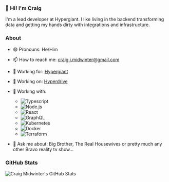 ### 👋 Hi! I'm Craig

I'm a lead developer at Hypergiant.  I like living in the backend transforming data and getting my hands dirty with integrations and infrastructure.

### About
- 😄 Pronouns: He/Him
- 📫 How to reach me: craig.j.midwinter@gmail.com

- 🔭 Working for: [Hypergiant](https://hypergiant.com/)
- 🔭 Working on: [Hyperdrive](https://hypergiant.com/platform)
- 🔭 Working with:
  - ![Typescript](https://img.shields.io/badge/Lang-Typescript-informational?style=flat-square&logo=typescript&logoColor=white&color=3178C6)
  - ![Node.js](https://img.shields.io/badge/Lang-Node.js-informational?style=flat-square&logo=node.js&logoColor=white&color=339933)
  - ![React](https://img.shields.io/badge/Framework-React-informational?style=flat-square&logo=react&logoColor=white&color=61DAFB)
  - ![GraphQL](https://img.shields.io/badge/Tools-GraphQL-informational?style=flat-square&logo=graphql&logoColor=white&color=E434AA)
  - ![Kubernetes](https://img.shields.io/badge/Tools-Kubernetes-informational?style=flat-square&logo=kubernetes&logoColor=white&color=326CE5)
  - ![Docker](https://img.shields.io/badge/Tools-Docker-informational?style=flat-square&logo=docker&logoColor=white&color=2496ED)
  - ![Terraform](https://img.shields.io/badge/Tools-Terraform-informational?style=flat-square&logo=terraform&logoColor=white&color=7B42BC)

- 💬 Ask me about: Big Brother, The Real Housewives or pretty much any other Bravo reality tv show...


### GitHub Stats
![Craig Midwinter's GitHub Stats](https://github-readme-stats.vercel.app/api?username=craigjmidwinter&count_private=true&show_icons=true)
